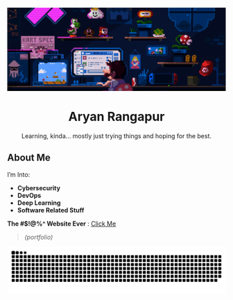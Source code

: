 


<p align="center">
  <img src="https://github.com/aryanrangapur/aryanrangapur/blob/main/IMG_2092.gif" alt="Me all-time" />
</p>

<h1 align="center">Aryan Rangapur</h1> 

<p align="center">
Learning, kinda… mostly just trying things and hoping for the best.
</p>


## About Me

I’m Into: 
- **Cybersecurity**
- **DevOps**
- **Deep Learning**
- **Software Related Stuff** 



**The #$!@%^ Website Ever** : [Click Me](https://aryanrangapur.github.io/portfolio/)
> *(portfolio)*


<img src="https://raw.githubusercontent.com/slanja/slanja/output/snake.svg" alt="I Love Cakes!" />

